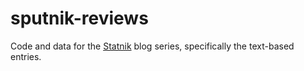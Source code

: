 # sputnik-reviews
Code and data for the [Statnik](https://www.sputnikmusic.com/blog/category/statnik/) blog series, specifically the text-based entries.
